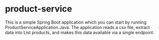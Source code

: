 # product-service

This is a simple Spring Boot application which you can start by running ProductServiceApplication.Java. The application reads a csv file, extract data into List<Product> products, and makes this data available via a single endpoint. 
